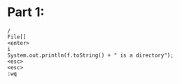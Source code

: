 # Part 1:

```
/
File[]
<enter>
i
System.out.println(f.toString() + " is a directory");
<esc>
<esc>
:wq
```
